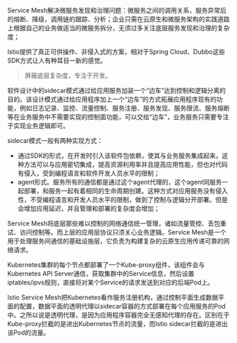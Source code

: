 Service Mesh解决微服务发现和治理问题：微服务之间的调用关系，服务异常后的熔断、降级，调用链的跟踪、分析；企业只需在云原生和微服务架构的实践道路上根据自己的业务做适当的微服务拆分，无须过多关注底层服务发现和治理的复杂度；

Istio提供了真正可供操作、非侵入式的方案，相对于Spring Cloud、Dubbo这些SDK方式让人有种耳目一新的感觉。

> 屏蔽底层复杂度，专注于开发。

软件设计中的sidecar模式通过给应用服务加装一个“边车”达到控制和逻辑分离的目的。该设计模式通过给应用程序加上一个“边车”的方式拓展应用程序现有的功能，例如日志记录、监控、流量控制、服务注册、服务发现、服务限流、服务熔断等在业务服务中不需要实现的控制面功能，可以交给“边车”，业务服务只需要专注于实现业务逻辑即可。

sidecar模式一般有两种实现方式：

- 通过SDK的形式，在开发时引入该软件包依赖，使其与业务服务集成起来。这种方法可以与应用密切集成，提高资源利用率并且提高应用性能，但也对代码有侵入，受到编程语言和软件开发人员水平的限制；
- agent形式。服务所有的通信都是通过这个agent代理的，这个agent同服务一起部署，和服务一起有着相同的生命周期创建。这种方式对应用服务没有侵入性，不受编程语言和开发人员水平的限制，做到了控制与逻辑分开部署。但是会增加应用延迟，并且管理和部署的复杂度会增加；

Service Mesh将底层那些难以控制的网络通信统一管理，诸如流量管控、丢包重试、访问控制等。而上层的应用层协议只须关心业务逻辑。Service Mesh是一个用于处理服务间通信的基础设施层，它负责为构建复杂的云原生应用传递可靠的网络请求。

Kubernetes集群的每个节点都部署了一个Kube-proxy组件，该组件会与Kubernetes API Server通信，获取集群中的Service信息，然后设置iptables/ipvs规则，直接将对某个Service的请求发送到对应的后端Pod上。

Istio Service Mesh把Kubernetes看作服务注册机构，通过控制平面生成数据平面的配置，数据平面的透明代理以sidecar容器的方式部署在每个应用服务的Pod中。之所以说是透明代理，是因为应用程序容器完全无感知代理的存在。区别在于Kube-proxy拦截的是进出Kubernetes节点的流量，而Istio sidecar拦截的是进出该Pod的流量。